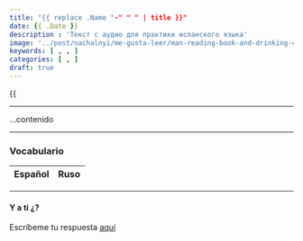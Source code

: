 ```yaml
---
title: "{{ replace .Name "-" " " | title }}"
date: {{ .Date }}
description : 'Текст с аудио для практики испанского языка'
image: '../post/nachalnyi/me-gusta-leer/man-reading-book-and-drinking-coffee.jpg'
keywords: [ , , ]
categories: [ , ]
draft: true
---
```


{{<audio src = "../..">}}

---

...contenido

---

### Vocabulario
|Español|Ruso|
|-----:|:---|

---

#### Y a ti ¿?
 
Escríbeme tu respuesta [aquí](https://vk.com/fc_giampiero)